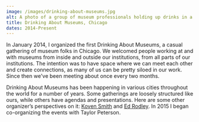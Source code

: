 ```yaml
---
image: /images/drinking-about-museums.jpg
alt: A photo of a group of museum professionals holding up drinks in a dimly lit bar. I'm in the background holding up a mug of chamomile tea.
title: Drinking About Museums, Chicago
dates: 2014-Present
---
```

In January 2014, I organized the first Drinking About Museums, a casual gathering of museum folks in Chicago. We welcomed people working at and with museums from inside and outside our institutions, from all parts of our institutions. The intention was to have space where we can meet each other and create connections, as many of us can be pretty siloed in our work. Since then we've been meeting about once every two months.

Drinking About Museums has been happening in various cities throughout the world for a number of years. Some gatherings are loosely structured like ours, while others have agendas and presentations. Here are some other organizer’s perspectives on it: [Koven Smith](http://kovenjsmith.com/archives/1127) and [Ed Rodley](https://exhibitdev.wordpress.com/2013/05/26/on-drinking-about-museums/). In 2015 I began co-organizing the events with Taylor Peterson.
